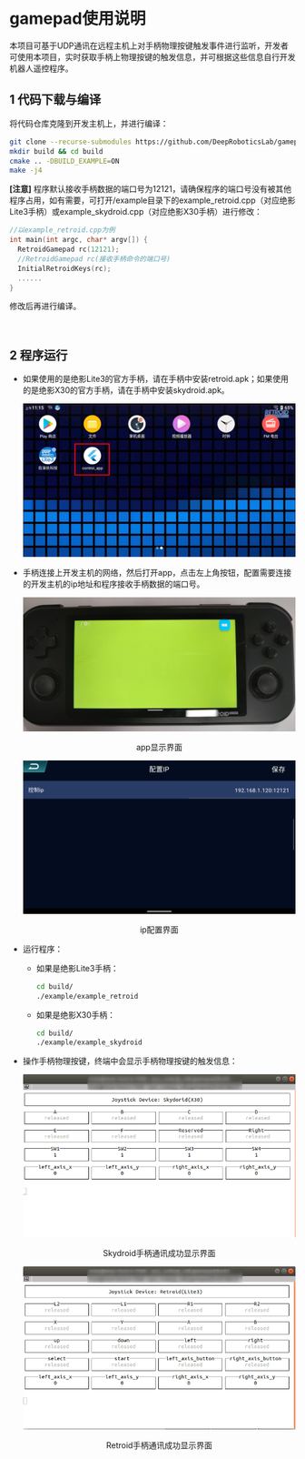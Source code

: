 # gamepad使用说明

本项目可基于UDP通讯在远程主机上对手柄物理按键触发事件进行监听，开发者可使用本项目，实时获取手柄上物理按键的触发信息，并可根据这些信息自行开发机器人遥控程序。

## 1 代码下载与编译
将代码仓库克隆到开发主机上，并进行编译：
```bash
git clone --recurse-submodules https://github.com/DeepRoboticsLab/gamepad.git
mkdir build && cd build
cmake .. -DBUILD_EXAMPLE=ON
make -j4
```
**[注意]** 程序默认接收手柄数据的端口号为12121，请确保程序的端口号没有被其他程序占用，如有需要，可打开/example目录下的example_retroid.cpp（对应绝影Lite3手柄）或example_skydroid.cpp（对应绝影X30手柄）进行修改：
```c++
//以example_retroid.cpp为例
int main(int argc, char* argv[]) {
  RetroidGamepad rc(12121); 
  //RetroidGamepad rc(接收手柄命令的端口号)
  InitialRetroidKeys(rc);
  ......
}
```
修改后再进行编译。

&nbsp;
## 2 程序运行
- 如果使用的是绝影Lite3的官方手柄，请在手柄中安装retroid.apk；如果使用的是绝影X30的官方手柄，请在手柄中安装skydroid.apk。  

   <img src="./doc/app_icon.jpg" alt="a" style="zoom:60%;" />

- 手柄连接上开发主机的网络，然后打开app，点击左上角按钮，配置需要连接的开发主机的ip地址和程序接收手柄数据的端口号。

   <img src="./doc/app_retroid.png" alt="a" style="zoom:60%;" />

   <p align="center">app显示界面</p>

   <img src="./doc/ip_config.png" alt="s" style="zoom:67%;" />

   <p align="center">ip配置界面</p>

- 运行程序：
   - 如果是绝影Lite3手柄：
      ```bash
      cd build/
      ./example/example_retroid
      ```
   - 如果是绝影X30手柄：
      ```bash
      cd build/
      ./example/example_skydroid
      ```
- 操作手柄物理按键，终端中会显示手柄物理按键的触发信息：

   <img src="./doc/terminal_show_info.png" alt="a" style="zoom:75%;" />

   <p align="center">Skydroid手柄通讯成功显示界面</p>

   <img src="./doc/terminal_show_info_retroid.png" alt="s" style="zoom:75%;" />

   <p align="center">Retroid手柄通讯成功显示界面</p>





